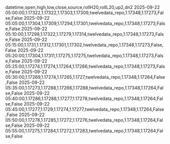 datetime,open,high,low,close,source,rollH20,rollL20,up2,dn2
2025-09-22 05:00:00,1.17322,1.17322,1.17303,1.17309,twelvedata_repo,1.17348,1.17273,False,False
2025-09-22 05:05:00,1.17304,1.17309,1.17294,1.17301,twelvedata_repo,1.17348,1.17273,False,False
2025-09-22 05:10:00,1.17298,1.17322,1.17279,1.17314,twelvedata_repo,1.17348,1.17273,False,False
2025-09-22 05:15:00,1.1731,1.17312,1.17301,1.17302,twelvedata_repo,1.17348,1.17273,False,False
2025-09-22 05:20:00,1.17304,1.17311,1.17275,1.17275,twelvedata_repo,1.17348,1.17273,False,False
2025-09-22 05:25:00,1.17274,1.17274,1.17264,1.17266,twelvedata_repo,1.17348,1.17273,False,False
2025-09-22 05:30:00,1.17269,1.17274,1.17265,1.1727,twelvedata_repo,1.17348,1.17264,False,False
2025-09-22 05:35:00,1.17273,1.17288,1.17266,1.17288,twelvedata_repo,1.17348,1.17264,False,False
2025-09-22 05:40:00,1.17286,1.17288,1.17277,1.17278,twelvedata_repo,1.17348,1.17264,False,False
2025-09-22 05:45:00,1.17277,1.1729,1.17274,1.17277,twelvedata_repo,1.17348,1.17264,False,False
2025-09-22 05:50:00,1.17278,1.17285,1.17272,1.17276,twelvedata_repo,1.17348,1.17264,False,False
2025-09-22 05:55:00,1.17275,1.17284,1.17272,1.17283,twelvedata_repo,1.17348,1.17264,False,False
